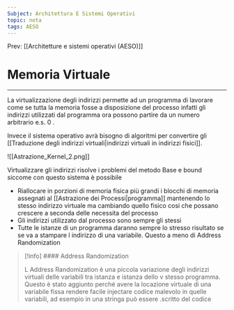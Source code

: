 ```yaml
---
Subject: Architettura E Sistemi Operativi
topic: nota
tags: AESO
---
```


Prev: [[Architetture e sistemi operativi (AESO)]]

# Memoria Virtuale
---

La virtualizzazione degli indirizzi permette ad un programma di lavorare come se tutta la memoria fosse a disposizione del processo infatti gli indirizzi utilizzati dal programma ora possono partire da un numero arbitrario e.s. 0 .

Invece il sistema operativo avrà bisogno di algoritmi per convertire gli [[Traduzione degli indirizzi virtuali|indirizzi virtuali in indirizzi fisici]].

![[Astrazione_Kernel_2.png]]

Virtualizzare gli indirizzi risolve i problemi del metodo Base e bound siccome con questo sistema è possibile

- Riallocare in porzioni di memoria fisica più grandi i blocchi di memoria assegnati al [[Astrazione dei Processi|programma]] mantenendo lo stesso indirizzo virtuale ma cambiando quello fisico cosi che possano crescere a seconda delle necessita del processo
- Gli indirizzi utilizzato dal processo sono sempre gli stessi
- Tutte le istanze di un programma daranno sempre lo stresso risultato se se va a stampare l indirizzo di una variabile. Questo a meno di Address Randomization

>[!info] #### Address Randomization
>
>L Address Randomization è una piccola variazione degli indirizzi virtuali delle variabili tra istanza e istanza  dello v stesso programma. Questo è stato aggiunto perché avere la locazione virtuale di una variabile fissa rendere facile injectare codice malevolo in quelle variabili, ad esempio in una stringa può essere .scritto del codice



